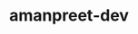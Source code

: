 ---
title: amanpreet-dev
github: https://github.com/amanpreet-dev
mode: dark
transition: 1s
score: 51.7
archetype:
- Minimalistic
---